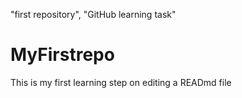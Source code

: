 "first repository", "GitHub learning task"
# MyFirstrepo
This is my first learning step on editing a READmd file
